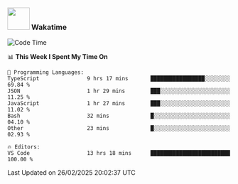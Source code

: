 ### <img src="https://media.giphy.com/media/VgCDAzcKvsR6OM0uWg/giphy.gif" width="50"> Wakatime

  <!--START_SECTION:waka-->
![Code Time](http://img.shields.io/badge/Code%20Time-1%2C505%20hrs%2020%20mins-blue)

📊 **This Week I Spent My Time On** 

```text
💬 Programming Languages: 
TypeScript               9 hrs 17 mins       █████████████████░░░░░░░░   69.84 % 
JSON                     1 hr 29 mins        ███░░░░░░░░░░░░░░░░░░░░░░   11.25 % 
JavaScript               1 hr 27 mins        ███░░░░░░░░░░░░░░░░░░░░░░   11.02 % 
Bash                     32 mins             █░░░░░░░░░░░░░░░░░░░░░░░░   04.10 % 
Other                    23 mins             █░░░░░░░░░░░░░░░░░░░░░░░░   02.93 % 

🔥 Editors: 
VS Code                  13 hrs 18 mins      █████████████████████████   100.00 % 
```


 Last Updated on 26/02/2025 20:02:37 UTC
<!--END_SECTION:waka-->
